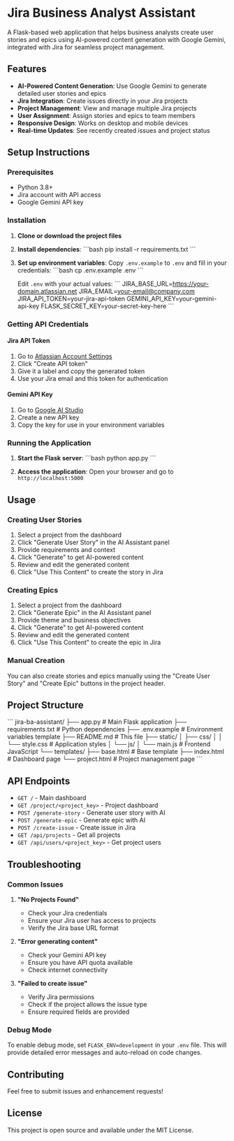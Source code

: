 # Jira Business Analyst Assistant

A Flask-based web application that helps business analysts create user stories and epics using AI-powered content generation with Google Gemini, integrated with Jira for seamless project management.

## Features

- **AI-Powered Content Generation**: Use Google Gemini to generate detailed user stories and epics
- **Jira Integration**: Create issues directly in your Jira projects
- **Project Management**: View and manage multiple Jira projects
- **User Assignment**: Assign stories and epics to team members
- **Responsive Design**: Works on desktop and mobile devices
- **Real-time Updates**: See recently created issues and project status

## Setup Instructions

### Prerequisites

- Python 3.8+
- Jira account with API access
- Google Gemini API key

### Installation

1. **Clone or download the project files**

2. **Install dependencies**:
   \`\`\`bash
   pip install -r requirements.txt
   \`\`\`

3. **Set up environment variables**:
   Copy `.env.example` to `.env` and fill in your credentials:
   \`\`\`bash
   cp .env.example .env
   \`\`\`

   Edit `.env` with your actual values:
   \`\`\`
   JIRA_BASE_URL=https://your-domain.atlassian.net
   JIRA_EMAIL=your-email@company.com
   JIRA_API_TOKEN=your-jira-api-token
   GEMINI_API_KEY=your-gemini-api-key
   FLASK_SECRET_KEY=your-secret-key-here
   \`\`\`

### Getting API Credentials

#### Jira API Token
1. Go to [Atlassian Account Settings](https://id.atlassian.com/manage-profile/security/api-tokens)
2. Click "Create API token"
3. Give it a label and copy the generated token
4. Use your Jira email and this token for authentication

#### Gemini API Key
1. Go to [Google AI Studio](https://makersuite.google.com/app/apikey)
2. Create a new API key
3. Copy the key for use in your environment variables

### Running the Application

1. **Start the Flask server**:
   \`\`\`bash
   python app.py
   \`\`\`

2. **Access the application**:
   Open your browser and go to `http://localhost:5000`

## Usage

### Creating User Stories

1. Select a project from the dashboard
2. Click "Generate User Story" in the AI Assistant panel
3. Provide requirements and context
4. Click "Generate" to get AI-powered content
5. Review and edit the generated content
6. Click "Use This Content" to create the story in Jira

### Creating Epics

1. Select a project from the dashboard
2. Click "Generate Epic" in the AI Assistant panel
3. Provide theme and business objectives
4. Click "Generate" to get AI-powered content
5. Review and edit the generated content
6. Click "Use This Content" to create the epic in Jira

### Manual Creation

You can also create stories and epics manually using the "Create User Story" and "Create Epic" buttons in the project header.

## Project Structure

\`\`\`
jira-ba-assistant/
├── app.py                 # Main Flask application
├── requirements.txt       # Python dependencies
├── .env.example          # Environment variables template
├── README.md             # This file
├── static/
│   ├── css/
│   │   └── style.css     # Application styles
│   └── js/
│       └── main.js       # Frontend JavaScript
└── templates/
    ├── base.html         # Base template
    ├── index.html        # Dashboard page
    └── project.html      # Project management page
\`\`\`

## API Endpoints

- `GET /` - Main dashboard
- `GET /project/<project_key>` - Project dashboard
- `POST /generate-story` - Generate user story with AI
- `POST /generate-epic` - Generate epic with AI
- `POST /create-issue` - Create issue in Jira
- `GET /api/projects` - Get all projects
- `GET /api/users/<project_key>` - Get project users

## Troubleshooting

### Common Issues

1. **"No Projects Found"**
   - Check your Jira credentials
   - Ensure your Jira user has access to projects
   - Verify the Jira base URL format

2. **"Error generating content"**
   - Check your Gemini API key
   - Ensure you have API quota available
   - Check internet connectivity

3. **"Failed to create issue"**
   - Verify Jira permissions
   - Check if the project allows the issue type
   - Ensure required fields are provided

### Debug Mode

To enable debug mode, set `FLASK_ENV=development` in your `.env` file. This will provide detailed error messages and auto-reload on code changes.

## Contributing

Feel free to submit issues and enhancement requests!

## License

This project is open source and available under the MIT License.
